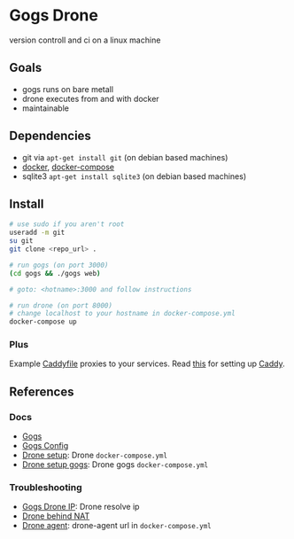 # Gogs Drone

version controll and ci on a linux machine

## Goals

* gogs runs on bare metall
* drone executes from and with docker
* maintainable

## Dependencies

* git via `apt-get install git` (on debian based machines)
* [docker][docker_install], [docker-compose][compose_install]
* sqlite3 `apt-get install sqlite3` (on debian based machines)

## Install

```sh
# use sudo if you aren't root
useradd -m git
su git
git clone <repo_url> .

# run gogs (on port 3000)
(cd gogs && ./gogs web)

# goto: <hotname>:3000 and follow instructions

# run drone (on port 8000)
# change localhost to your hostname in docker-compose.yml
docker-compose up
```

### Plus

Example [Caddyfile](./Caddyfile) proxies to your services. Read [this][js_caddyfile] for setting up [Caddy][caddy].

## References

### Docs

* [Gogs][gogs_gh]
* [Gogs Config][gogs_config]
* [Drone setup][drone_setup]: Drone `docker-compose.yml`
* [Drone setup gogs][drone_setup_gogs]: Drone gogs `docker-compose.yml`

### Troubleshooting

* [Gogs Drone IP][drone_gogs_ip]: Drone resolve ip
* [Drone behind NAT][drone_nat]
* [Drone agent][drone_agent_docker]: drone-agent url in `docker-compose.yml`


[gogs_gh]: https://github.com/gogits/gogs
[gogs_config]: https://gogs.io/docs/advanced/configuration_cheat_sheet
[drone_nat]: https://discuss.drone.io/t/cloning-from-gogs-repository-is-not-working/135
[drone_agent_docker]: http://discourse.drone.io/t/solved-install-drone-gogs-version-control-system-not-configured/212/2
[drone_gogs_ip]: https://discuss.drone.io/t/connecting-gogs-and-drone/81/3
[drone_setup_gogs]: http://readme.drone.io/admin/setup-gogs/
[drone_setup]: http://readme.drone.io/admin/installation-guide/
[docker_install]: https://docs.docker.com/engine/installation/
[compose_install]: https://docs.docker.com/compose/install/
[js_caddyfile]: http://janstuemmel.de/2017/04/03/serving-websites-with-caddy.html
[caddy]: https://caddyserver.com/
